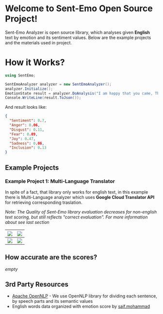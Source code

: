 # Welcome to Sent-Emo Open Source  Project!

Sent-Emo Analyzer is open source library, which analyses given **English** text by emotion and its sentiment values. Below are the example projects and the materials used in project.


# How it Works?

```c#
using SentEmo;

SentEmoAnalyzer analyzer = new SentEmoAnalyzer();
analyzer.Initialize();
EmotionState result = analyzer.DoAnalysis("I am happy that you came, Thanks for that.");
Console.WriteLine(result.ToJson());
```
And result looks like:
```json
{
  "Sentiment": 0.7,
  "Anger": 0.06,
  "Disgust": 0.11,
  "Fear": 0.09,
  "Joy": 0.47,
  "Sadness": 0.06,
  "Inclusion": 0.13
}
```

## Example Projects
 

### Example Project 1: Multi-Language Translator

In spite of a fact, that library only works for english text, in this example there is Multi-Language analyzer which uses **Google Cloud Translator API** for retrieving corresponding traslation.

*Note: The Quality of Sent-Emo library evaluation decreases for non-english text scoring, but still reflects "correct evaluation". For more information about see last section*

| ![](example4.jpg) | ![](example3.jpg) |
|--|--|
| ![](example1.jpg) | ![](example2.jpg) |

## How accurate are the scores?
*empty*

## 3rd Party Resources

* [Apache OpenNLP](http://opennlp.apache.org/) - We use OpenNLP library for dividing each sentence, by speech parts and its semantic values
*  English words data organized with emotion score by [saif.mohammad](https://saifmohammad.com/WebPages/NRC-Emotion-Lexicon.htm)
